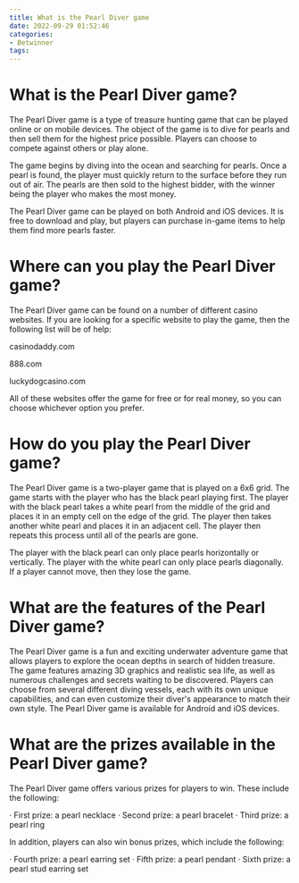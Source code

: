 ```yaml
---
title: What is the Pearl Diver game
date: 2022-09-29 01:52:46
categories:
- Betwinner
tags:
---
```



# What is the Pearl Diver game?

The Pearl Diver game is a type of treasure hunting game that can be played online or on mobile devices. The object of the game is to dive for pearls and then sell them for the highest price possible. Players can choose to compete against others or play alone.

The game begins by diving into the ocean and searching for pearls. Once a pearl is found, the player must quickly return to the surface before they run out of air. The pearls are then sold to the highest bidder, with the winner being the player who makes the most money.

The Pearl Diver game can be played on both Android and iOS devices. It is free to download and play, but players can purchase in-game items to help them find more pearls faster.

# Where can you play the Pearl Diver game?

The Pearl Diver game can be found on a number of different casino websites. If you are looking for a specific website to play the game, then the following list will be of help:

 casinodaddy.com

888.com

luckydogcasino.com

All of these websites offer the game for free or for real money, so you can choose whichever option you prefer.

# How do you play the Pearl Diver game?

The Pearl Diver game is a two-player game that is played on a 6x6 grid. The game starts with the player who has the black pearl playing first. The player with the black pearl takes a white pearl from the middle of the grid and places it in an empty cell on the edge of the grid. The player then takes another white pearl and places it in an adjacent cell. The player then repeats this process until all of the pearls are gone.

The player with the black pearl can only place pearls horizontally or vertically. The player with the white pearl can only place pearls diagonally. If a player cannot move, then they lose the game.

# What are the features of the Pearl Diver game?

The Pearl Diver game is a fun and exciting underwater adventure game that allows players to explore the ocean depths in search of hidden treasure. The game features amazing 3D graphics and realistic sea life, as well as numerous challenges and secrets waiting to be discovered. Players can choose from several different diving vessels, each with its own unique capabilities, and can even customize their diver's appearance to match their own style. The Pearl Diver game is available for Android and iOS devices.

# What are the prizes available in the Pearl Diver game?

The Pearl Diver game offers various prizes for players to win. These include the following:

· First prize: a pearl necklace
· Second prize: a pearl bracelet
· Third prize: a pearl ring

In addition, players can also win bonus prizes, which include the following:

· Fourth prize: a pearl earring set
· Fifth prize: a pearl pendant
· Sixth prize: a pearl stud earring set